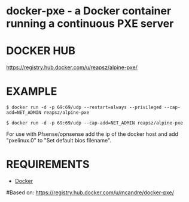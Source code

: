 # docker-pxe - a Docker container running a continuous PXE server

# DOCKER HUB

https://registry.hub.docker.com/u/reapsz/alpine-pxe/

# EXAMPLE

```
$ docker run -d -p 69:69/udp --restart=always --privileged --cap-add=NET_ADMIN reapsz/alpine-pxe

$ docker run -d -p 69:69/udp --cap-add=NET_ADMIN reapsz/alpine-pxe
```
For use with Pfsense/opnsense add the ip of the docker host and add "pxelinux.0" to "Set default bios filename".

# REQUIREMENTS

* [Docker](https://www.docker.com/)

#Based on:
https://registry.hub.docker.com/u/mcandre/docker-pxe/
